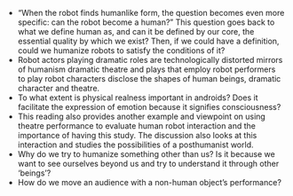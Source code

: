 -	“When the robot finds humanlike form, the question becomes even more specific: can the robot become a human?” This question goes back to what we define human as, and can it be defined by our core, the essential quality by which we exist? Then, if we could have a definition, could we humanize robots to satisfy the conditions of it?
-	Robot actors playing dramatic roles are technologically distorted mirrors of humanism dramatic theatre and plays that employ robot performers to play robot characters disclose the shapes of human beings, dramatic character and theatre. 
-	To what extent is physical realness important in androids? Does it facilitate the expression of emotion because it signifies consciousness? 
-	This reading also provides another example and viewpoint on using theatre performance to evaluate human robot interaction and the importance of having this study. The discussion also looks at this interaction and studies the possibilities of a posthumanist world. 
-	Why do we try to humanize something other than us? Is it because we want to see ourselves beyond us and try to understand it through other ‘beings’?
-	How do we move an audience with a non-human object’s performance? 
